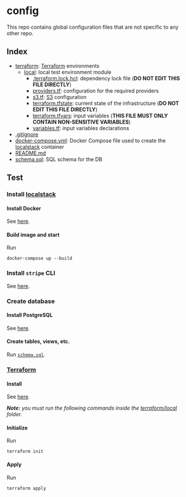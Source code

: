 # config

This repo contains global configuration files that are not specific to any other repo.

## Index

- [terraform](terraform): [Terraform][terraform] environments
  - [local](terraform/local): local test environment module
    - [.terraform.lock.hcl](terraform/local/.terraform.lock.hcl): dependency lock file (**DO NOT EDIT THIS FILE DIRECTLY**)
    - [providers.tf](terraform/local/providers.tf): configuration for the required providers
    - [s3.tf](terraform/local/s3.tf): [S3][s3] configuration
    - [terraform.tfstate](terraform/local/terraform.tfstate): current state of the infrastructure (**DO NOT EDIT THIS FILE DIRECTLY**)
    - [terraform.tfvars](terraform/local/terraform.tfvars): input variables (**THIS FILE MUST ONLY CONTAIN NON-SENSITIVE VARIABLES**)
    - [variables.tf](terraform/local/variables.tf): input variables declarations
- [.gitignore](.gitignore)
- [docker-compose.yml](docker-compose.yml): Docker Compose file used to create the [localstack][localstack] container
- [README.md](README.md)
- [schema.sql](schema.sql): SQL schema for the DB

## Test

### Install [localstack][localstack]

#### Install Docker

See [here](https://www.docker.com/products/docker-desktop).

#### Build image and start

Run

```
docker-compose up --build
```

### Install `stripe` CLI

See [here](https://stripe.com/docs/stripe-cli).

### Create database

#### Install PostgreSQL

See [here](https://www.postgresql.org/download/).

#### Create tables, views, etc.

Run [`schema.sql`](schema.sql).

### [Terraform][terraform]

#### Install

See [here](https://www.terraform.io/downloads.html).

***Note:** you must run the following commands inside the [terraform/local](terraform/local) folder.*

#### Initialize

Run

```
terraform init
```

#### Apply

Run

```
terraform apply
```

[localstack]: https://github.com/localstack/localstack
[s3]: https://aws.amazon.com/s3
[terraform]: https://www.terraform.io
